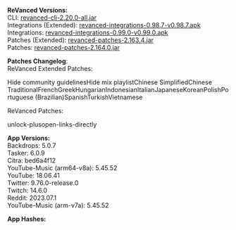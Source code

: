 **ReVanced Versions:**  
CLI: [revanced-cli-2.20.0-all.jar](https://github.com/revanced/revanced-cli/releases/tag/v2.20.0)  
Integrations (Extended): [revanced-integrations-0.98.7-v0.98.7.apk](https://github.com/inotia00/revanced-integrations/releases/tag/v0.98.7)  
Integrations: [revanced-integrations-0.99.0-v0.99.0.apk](https://github.com/revanced/revanced-integrations/releases/tag/v0.99.0)  
Patches (Extended): [revanced-patches-2.163.4.jar](https://github.com/inotia00/revanced-patches/releases/tag/v2.163.4)  
Patches: [revanced-patches-2.164.0.jar](https://github.com/revanced/revanced-patches/releases/tag/v2.164.0)  

**Patches Changelog**:   
ReVanced Extended Patches:  

Hide community guidelinesHide mix playlistChinese SimplifiedChinese TraditionalFrenchGreekHungarianIndonesianItalianJapaneseKoreanPolishPortuguese (Brazilian)SpanishTurkishVietnamese
  
ReVanced Patches:   

unlock-plusopen-links-directly
  
**App Versions:**  
Backdrops: 5.0.7  
Tasker: 6.0.9  
Citra: bed6a4f12  
YouTube-Music (arm64-v8a): 5.45.52  
YouTube: 18.06.41  
Twitter: 9.76.0-release.0  
Twitch: 14.6.0  
Reddit: 2023.07.1  
YouTube-Music (arm-v7a): 5.45.52  

**App Hashes:**  
  
